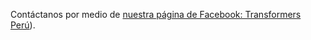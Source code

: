 Contáctanos por medio de 
[nuestra página de Facebook: Transformers Perú](https://www.facebook.com/groups/tfperuoficial/)).